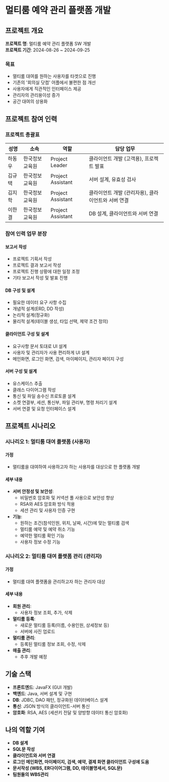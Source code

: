 # 멀티룸 예약 관리 플랫폼 개발

## 프로젝트 개요
**프로젝트 명**: 멀티룸 예약 관리 플랫폼 SW 개발  
**프로젝트 기간**: 2024-08-26 ~ 2024-09-25

### 목표
- 멀티룸 대여를 원하는 사용자를 타겟으로 진행
- 기존의 '회의실 닷컴' 어플에서 불편한 점 개선
- 사용자에게 직관적인 인터페이스 제공
- 관리자의 관리용이성 증가
- 공간 대여의 상용화

## 프로젝트 참여 인력

### 프로젝트 총괄표

| 성명     | 소속          | 역할                | 담당 업무                    |
|----------|---------------|---------------------|-----------------------------|
| 하동우   | 한국정보교육원 | Project Leader      | 클라이언트 개발 (고객용), 프로젝트 발표 |
| 김규택   | 한국정보교육원 | Project Assistant   | 서버 설계, 유효성 검사       |
| 김지학   | 한국정보교육원 | Project Assistant   | 클라이언트 개발 (관리자용), 클라이언트와 서버 연결 |
| 이한결   | 한국정보교육원 | Project Assistant   | DB 설계, 클라이언트와 서버 연결 |

### 참여 인력 업무 분장

#### 보고서 작성
- 프로젝트 기획서 작성
- 프로젝트 결과 보고서 작성
- 프로젝트 진행 상황에 대한 일정 조정
- 기타 보고서 작성 및 발표 진행

#### DB 구성 및 설계
- 필요한 데이터 요구 사항 수집
- 개념적 설계(ERD, DD 작성)
- 논리적 설계(정규화)
- 물리적 설계(테이블 생성, 타입 선택, 제약 조건 정의)

#### 클라이언트 구성 및 설계
- 요구사항 문서 토대로 UI 설계
- 사용자 및 관리자가 사용 편리하게 UI 설계
- 메인화면, 로그인 화면, 검색, 마이페이지, 관리자 페이지 구성

#### 서버 구성 및 설계
- 유스케이스 추출
- 클래스 다이어그램 작성
- 통신 및 파일 송수신 프로토콜 설계
- 소켓 연결부, 세션, 통신부, 파일 관리부, 명령 처리기 설계
- 서버 연결 및 요청 인터페이스 설계

## 프로젝트 시나리오

### 시나리오 1: 멀티룸 대여 플랫폼 (사용자)
#### 가정
- 멀티룸을 대여하여 사용하고자 하는 사용자를 대상으로 한 플랫폼 개발

#### 세부 내용
- **서버 안정성 및 보안성**:
  - 비밀번호 암호화 및 커넥션 풀 사용으로 보안성 향상
  - RSA와 AES 암호화 방식 적용
  - 세션 관리 및 사용자 인증 구현
- **기능**:
  - 원하는 조건(참석인원, 위치, 날짜, 시간)에 맞는 멀티룸 검색
  - 멀티룸 예약 및 예약 취소 기능
  - 예약한 멀티룸 확인 기능
  - 사용자 정보 수정 기능

### 시나리오 2: 멀티룸 대여 플랫폼 관리 (관리자)
#### 가정
- 멀티룸 대여 플랫폼을 관리하고자 하는 관리자 대상

#### 세부 내용
- **회원 관리**:
  - 사용자 정보 조회, 추가, 삭제
- **멀티룸 등록**:
  - 새로운 멀티룸 등록(이름, 수용인원, 상세정보 등)
  - 서버에 사진 업로드
- **멀티룸 관리**:
  - 등록된 멀티룸 정보 조회, 수정, 삭제
- **매출 관리**:
  - 추후 개발 예정

## 기술 스택
- **프론트엔드**: JavaFX (GUI 개발)
- **백엔드**: Java, 서버 설계 및 구현
- **DB**: JDBC, DAO 패턴, 정규화된 데이터베이스 설계
- **통신**: JSON 방식의 클라이언트-서버 통신
- **암호화**: RSA, AES (세션키 전달 및 양방향 데이터 통신 암호화)

## 나의 역할 기여
- **DB 설계**
- **SQL문 작성**
- **클라이언트와 서버 연결**
- **로그인 메인화면, 마이페이지, 검색, 예약, 결제 화면 클라이언트 구성에 도움**
- **문서작성 (WBS, ER다이어그램, DD, 테이블명세서, SQL문)**
- **팀원들의 WBS관리**

